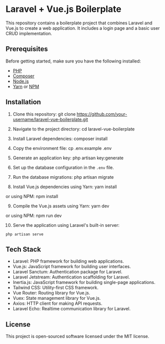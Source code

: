 # Laravel + Vue.js Boilerplate

This repository contains a boilerplate project that combines Laravel and Vue.js to create a web application. It includes a login page and a basic user CRUD implementation.

## Prerequisites

Before getting started, make sure you have the following installed:

- [PHP](https://www.php.net/downloads.php)
- [Composer](https://getcomposer.org/)
- [Node.js](https://nodejs.org)
- [Yarn](https://yarnpkg.com/getting-started/install) or [NPM](https://www.npmjs.com/get-npm)

## Installation

1. Clone this repository:
git clone https://github.com/your-username/laravel-vue-boilerplate.git


2. Navigate to the project directory:
cd laravel-vue-boilerplate


3. Install Laravel dependencies:
composer install


4. Copy the environment file:
cp .env.example .env


5. Generate an application key:
php artisan key:generate


6. Set up the database configuration in the `.env` file.

7. Run the database migrations:
php artisan migrate


8. Install Vue.js dependencies using Yarn:
yarn install

or using NPM:
npm install


9. Compile the Vue.js assets using Yarn:
yarn dev

or using NPM:
npm run dev


10. Serve the application using Laravel's built-in server:

 ```
 php artisan serve
 ```

## Tech Stack

- Laravel: PHP framework for building web applications.
- Vue.js: JavaScript framework for building user interfaces.
- Laravel Sanctum: Authentication package for Laravel.
- Laravel Jetstream: Authentication scaffolding for Laravel.
- Inertia.js: JavaScript framework for building single-page applications.
- Tailwind CSS: Utility-first CSS framework.
- Vue Router: Routing library for Vue.js.
- Vuex: State management library for Vue.js.
- Axios: HTTP client for making API requests.
- Laravel Echo: Realtime communication library for Laravel.

## License

This project is open-sourced software licensed under the MIT license.